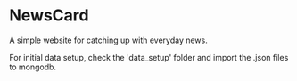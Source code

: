 # NewsCard
A simple website for catching up with everyday news.

For initial data setup, check the 'data_setup' folder and import the .json files to mongodb.